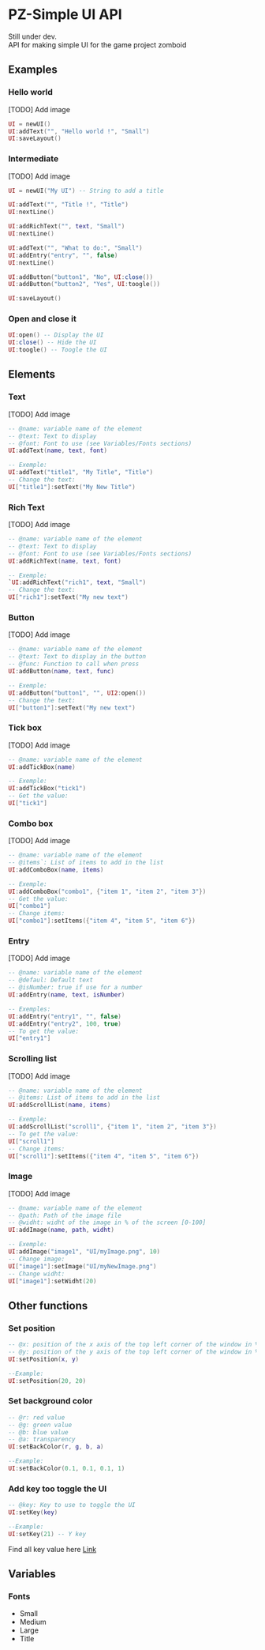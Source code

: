 # PZ-Simple UI API
Still under dev.  
API for making simple UI for the game project zomboid

## Examples
### Hello world
[TODO] Add image
```lua
UI = newUI()
UI:addText("", "Hello world !", "Small")
UI:saveLayout()
```

### Intermediate
[TODO] Add image
```lua
UI = newUI("My UI") -- String to add a title

UI:addText("", "Title !", "Title")
UI:nextLine()

UI:addRichText("", text, "Small")
UI:nextLine()

UI:addText("", "What to do:", "Small")
UI:addEntry("entry", "", false)
UI:nextLine()

UI:addButton("button1", "No", UI:close())
UI:addButton("button2", "Yes", UI:toogle())

UI:saveLayout()
```

### Open and close it
```lua
UI:open() -- Display the UI
UI:close() -- Hide the UI
UI:toogle() -- Toogle the UI
```

## Elements
### Text
[TODO] Add image
```lua
-- @name: variable name of the element  
-- @text: Text to display  
-- @font: Font to use (see Variables/Fonts sections)  
UI:addText(name, text, font)

-- Exemple: 
UI:addText("title1", "My Title", "Title")
-- Change the text: 
UI["title1"]:setText("My New Title")
```

### Rich Text
[TODO] Add image
```lua
-- @name: variable name of the element  
-- @text: Text to display  
-- @font: Font to use (see Variables/Fonts sections)  
UI:addRichText(name, text, font)

-- Exemple: 
`UI:addRichText("rich1", text, "Small")
-- Change the text: 
UI["rich1"]:setText("My new text")
```

### Button
[TODO] Add image
```lua
-- @name: variable name of the element  
-- @text: Text to display in the button  
-- @func: Function to call when press  
UI:addButton(name, text, func)  

-- Exemple: 
UI:addButton("button1", "", UI2:open())
-- Change the text: 
UI["button1"]:setText("My new text")
```

### Tick box
[TODO] Add image
```lua
-- @name: variable name of the element
UI:addTickBox(name) 

-- Exemple: 
UI:addTickBox("tick1")
-- Get the value: 
UI["tick1"]
```

### Combo box
[TODO] Add image
```lua
-- @name: variable name of the element  
-- @items`: List of items to add in the list  
UI:addComboBox(name, items)

-- Exemple: 
UI:addComboBox("combo1", {"item 1", "item 2", "item 3"})
-- Get the value: 
UI["combo1"]
-- Change items: 
UI["combo1"]:setItems({"item 4", "item 5", "item 6"})
```

### Entry
[TODO] Add image
```lua
-- @name: variable name of the element  
-- @defaul: Default text  
-- @isNumber: true if use for a number  
UI:addEntry(name, text, isNumber)

-- Exemples:  
UI:addEntry("entry1", "", false)
UI:addEntry("entry2", 100, true)
-- To get the value: 
UI["entry1"]
```

### Scrolling list
[TODO] Add image
```lua
-- @name: variable name of the element  
-- @items: List of items to add in the list  
UI:addScrollList(name, items) 

-- Exemple: 
UI:addScrollList("scroll1", {"item 1", "item 2", "item 3"})
-- To get the value: 
UI["scroll1"]
-- Change items: 
UI["scroll1"]:setItems({"item 4", "item 5", "item 6"})
```

### Image
[TODO] Add image
```lua
-- @name: variable name of the element  
-- @path: Path of the image file
-- @widht: widht of the image in % of the screen [0-100]
UI:addImage(name, path, widht) 

-- Exemple: 
UI:addImage("image1", "UI/myImage.png", 10)
-- Change image: 
UI["image1"]:setImage("UI/myNewImage.png")
-- Change widht: 
UI["image1"]:setWidht(20)
```

## Other functions
### Set position
```lua
-- @x: position of the x axis of the top left corner of the window in % of the screen [0-100]
-- @y: position of the y axis of the top left corner of the window in % of the screen [0-100]
UI:setPosition(x, y)

--Example:
UI:setPosition(20, 20)
```

### Set background color
```lua
-- @r: red value
-- @g: green value
-- @b: blue value
-- @a: transparency
UI:setBackColor(r, g, b, a)

--Example:
UI:setBackColor(0.1, 0.1, 0.1, 1)
```

### Add key too toggle the UI
```lua
-- @key: Key to use to toggle the UI
UI:setKey(key)

--Example:
UI:setKey(21) -- Y key
```
Find all key value here [Link](https://theindiestone.com/forums/index.php?/topic/9799-key-code-reference/)

## Variables
### Fonts
- Small
- Medium
- Large
- Title
